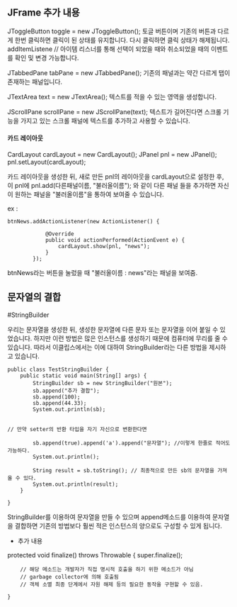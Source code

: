 

## JFrame 추가 내용


JToggleButton toggle = new JToggleButton();
토글 버튼이며 기존의 버튼과 다르게 한번 클릭하면 클릭이 된 상태를 유지합니다.
다시 클릭하면 클릭 상태가 해제됩니다.
addItemListene // 아이템 리스너를 통해 선택이 되었을 때와 취소되었을 때의 이벤트를 확인 및 변경 가능합니다.


JTabbedPane tabPane = new JTabbedPane();
기존의 패널과는 약간 다르게 탭이 존재하는 패널입니다.



JTextArea text = new JTextArea();
텍스트를 적을 수 있는 영역을 생성합니다.


JScrollPane scrollPane = new JScrollPane(text);
텍스트가 길어진다면 스크롤 기능을 가지고 있는 스크롤 패널에 텍스트를 추가하고 사용할 수 있습니다.


#### 카드 레이아웃

CardLayout cardLayout = new CardLayout();
JPanel pnl = new JPanel();                     
pnl.setLayout(cardLayout);

카드 레이아웃을 생성한 뒤,
새로 만든 pnl의 레이아웃을 cardLayout으로 설정한 후,
이 pnl에 pnl.add(다른패널이름, "불러올이름"); 와 같이 다른 패널 들을 추가하면 자신이 원하는 패널을 "불러올이름"을 통하여 보여줄 수 있습니다.

ex :
```
btnNews.addActionListener(new ActionListener() {

			@Override
			public void actionPerformed(ActionEvent e) {
				cardLayout.show(pnl, "news");
			}
		});
```
btnNews라는 버튼을 눌렀을 때 "불러올이름 : news"라는 패널을 보여줌. 



## 문자열의 결합
#StringBuilder


우리는 문자열을 생성한 뒤, 생성한 문자열에 다른 문자 또는 문자열을 이어 붙일 수 있었습니다.
하지만 이런 방법은 많은 인스턴스를 생성하기 때문에 컴퓨터에 무리를 줄 수 있습니다.
따라서 이클립스에서는 이에 대하여 StringBuilder라는 다른 방법을 제시하고 있습니다.


```
public class TestStringBuilder {
	public static void main(String[] args) {
		StringBuilder sb = new StringBuilder("원본");
		sb.append("추가 결합");
		sb.append(100);
		sb.append(44.33);
		System.out.println(sb);


// 만약 setter의 반환 타입을 자기 자신으로 변환한다면

		sb.append(true).append('a').append("문자열"); //이렇게 한줄로 적어도 가능하다.
		System.out.println();
		
		String result = sb.toString(); // 최종적으로 만든 sb의 문자열을 가져올 수 있다.
		System.out.println(result);
	}

}

```

StringBuilder를 이용하여 문자열을 만들 수 있으며 append메소드를 이용하여 문자열을 결합하면 기존의 방법보다 훨씬 적은 인스턴스의 양으로도 구성할 수 있게 됩니다.









* 추가 내용

protected void finalize() throws Throwable {
		super.finalize();
		
		// 해당 메소드는 개발자가 직접 명시적 호출을 하기 위한 메소드가 아님
		// garbage collector에 의해 호출됨
		// 객체 소멸 최종 단계에서 자원 해제 등의 필요한 동작을 구현할 수 있음.
		
	}